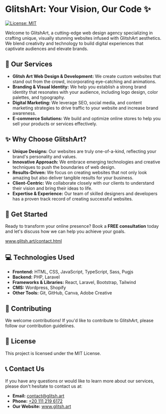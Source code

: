 # GlitshArt: Your Vision, Our Code ✨

[![License: MIT](https://img.shields.io/badge/License-MIT-yellow.svg)](https://opensource.org/licenses/MIT)

Welcome to GlitshArt, a cutting-edge web design agency specializing in crafting unique, visually stunning websites infused with GlitshArt aesthetics. We blend creativity and technology to build digital experiences that captivate audiences and elevate brands.

## 🎨 Our Services

- **Glitsh Art Web Design & Development:** We create custom websites that stand out from the crowd, incorporating eye-catching and animations.
- **Branding & Visual Identity:** We help you establish a strong brand identity that resonates with your audience, including logo design, color palettes, and typography.
- **Digital Marketing:** We leverage SEO, social media, and content marketing strategies to drive traffic to your website and increase brand awareness.
- **E-commerce Solutions:** We build and optimize online stores to help you sell your products or services effectively.

## ✨ Why Choose GlitshArt?

- **Unique Designs:** Our websites are truly one-of-a-kind, reflecting your brand's personality and values.
- **Innovative Approach:** We embrace emerging technologies and creative techniques to push the boundaries of web design.
- **Results-Driven:** We focus on creating websites that not only look amazing but also deliver tangible results for your business.
- **Client-Centric:** We collaborate closely with our clients to understand their vision and bring their ideas to life.
- **Expertise & Experience:** Our team of skilled designers and developers has a proven track record of creating successful websites.

## 🚀 Get Started

Ready to transform your online presence? Book a **FREE consultation** today and let's discuss how we can help you achieve your goals.

www.glitsh.art/contact.html

## 💻 Technologies Used

- **Frontend:** HTML, CSS, JavaScript, TypeScript, Sass, Pugjs
- **Backend:** PHP, Laravel
- **Frameworks & Libraries:** React, Laravel, Bootstrap, Tailwind
- **CMS:** Wordpress, Shopify
- **Other Tools:** Git, GitHub, Canva, Adobe Creative

## 🤝 Contributing

We welcome contributions! If you'd like to contribute to GlitshArt, please follow our contribution guidelines.

## 📝 License

This project is licensed under the MIT License.

## 📞 Contact Us

If you have any questions or would like to learn more about our services, please don't hesitate to contact us at:

- **Email:** contact@glitsh.art
- **Phone:** [+20 111 219 6172](https://wa.me/+201112196172)
- **Our Website:** www.glitsh.art
